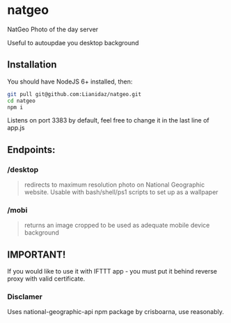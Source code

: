 # natgeo
NatGeo Photo of the day server

Useful to autoupdae you desktop background

## Installation

You should have NodeJS 6+ installed, then:

``` sh
git pull git@github.com:Lianidaz/natgeo.git
cd natgeo
npm i
```
Listens on port 3383 by default, feel free to change it in the last line of app.js

## Endpoints:

### /desktop
> redirects to maximum resolution photo on National Geographic website. Usable with bash/shell/ps1 scripts to set up as a wallpaper


### /mobi
> returns an image cropped to be used as adequate mobile device background

## IMPORTANT!
If you would like to use it with IFTTT app - you must put it behind reverse proxy with valid certificate.

### Disclamer

Uses national-geographic-api npm package by crisboarna, use reasonably.